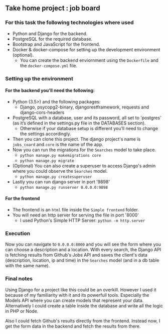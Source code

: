 ## Take home project : job board

### For this task the following technologies where used

 - Python and Django for the backend.
 - PostgreSQL for the required database.
 - Bootstrap and JavaScript for the frontend.
 - Docker & docker-compose for setting up the development environment (optional).
    - You can create the backend enviornment using the `Dockerfile` and the `docker-compose.yml` file.

### Setting up the environment

#### For the backend you'll need the following:

- Python (3.5>) and the following packages:
    - Django, psycopg2-binary, djangorestframework, requests and django-cors-headers
- PostgreSQL with a database, user and its password, all set to 'postgres' (as it’s defined in the settings.py file in the DATABASES section).
    - Otherwise if your database setup is different you’ll need to change the settings accordingly. 
- Then you can clone this project. The django project's name is `jobs_coard` and `core` is the name of the app.
- Now you can run the migrations for the `Searches` model to take place. 
    - `python manage.py makemigrations core`
    - `python manage.py migrate`
- (Optional) You can also create a superuser to access Django's admin where you could observe the `Searches` model.
    - `python manage.py createsuperuser`
- Lastly you can run django server in port '9898' 
    - `python manage.py runserver 0.0.0.0:9898`

#### For the frontend

- The frontend is an `html` file inside the `Simple frontend` folder.
- You will need an http server for serving the file in port '8000'
    - I used Python's Simple HTTP Server: `python -m http.server`

### Execution

Now you can navigate to `0.0.0.0:8000` and you will see the form where you can choose a description and a location. With every search, the Django API is fetching results from Github's Jobs API and saves the client's data (description, location, ip and time) in the `Searches` model (and in a db table with the same name). 

### Final notes

Using Django for a project like this could be an overkill. However I used it because of my familiarity with it and its powerfull tools. Especially the Models API where you can create models that represent your data. Alternatively I could create a table inside the database and write all the logic in PHP or Node.

Also I could fetch Github's results directly from the frontend. Instead now, I get the form data in the backend and fetch the results from there.
